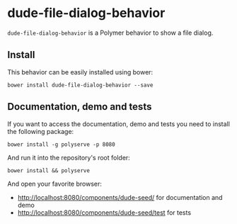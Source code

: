 # dude-file-dialog-behavior

`dude-file-dialog-behavior` is a Polymer behavior to show a file dialog.

## Install

This behavior can be easily installed using bower:

```
bower install dude-file-dialog-behavior --save
```

## Documentation, demo and tests

If you want to access the documentation, demo and tests you need to install the following package:

```
bower install -g polyserve -p 8080
```

And run it into the repository's root folder:

```
bower install && polyserve
```

And open your favorite browser:
- [http://localhost:8080/components/dude-seed/](http://localhost:8080/components/dude-file-dialog-behavior/) for documentation
and demo
- [http://localhost:8080/components/dude-seed/test](http://localhost:8080/components/dude-file-dialog-behavior/test) for tests
